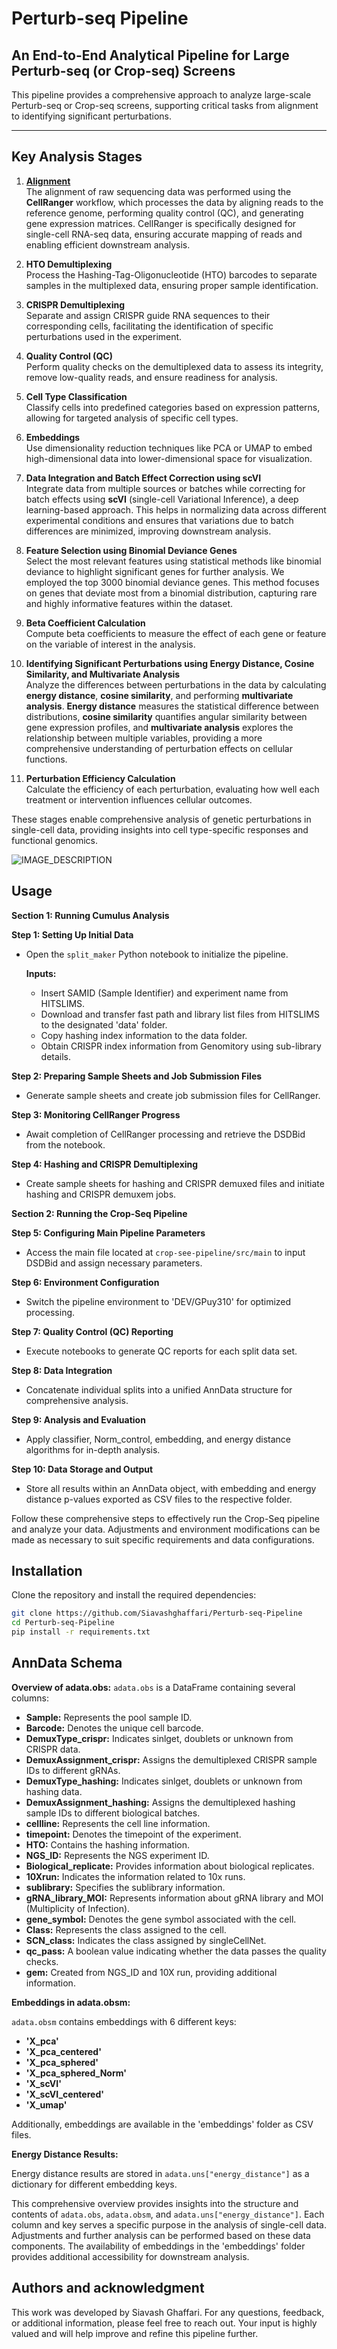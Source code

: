 # Perturb-seq Pipeline

## An End-to-End Analytical Pipeline for Large Perturb-seq (or Crop-seq) Screens

This pipeline provides a comprehensive approach to analyze large-scale Perturb-seq or Crop-seq screens, supporting critical tasks from alignment to identifying significant perturbations.

---

## Key Analysis Stages

1. **[Alignment](https://github.com/Siavashghaffari/Perturb-seq-Pipeline/tree/main/Cumulus/Split_1/cellranger)**  
   The alignment of raw sequencing data was performed using the **CellRanger** workflow, which processes the data by aligning reads to the reference genome, performing quality control (QC), and generating gene expression matrices. CellRanger is specifically designed for single-cell RNA-seq data, ensuring accurate mapping of reads and enabling efficient downstream analysis.


2. **HTO Demultiplexing**  
   Process the Hashing-Tag-Oligonucleotide (HTO) barcodes to separate samples in the multiplexed data, ensuring proper sample identification.

3. **CRISPR Demultiplexing**  
   Separate and assign CRISPR guide RNA sequences to their corresponding cells, facilitating the identification of specific perturbations used in the experiment.

4. **Quality Control (QC)**  
   Perform quality checks on the demultiplexed data to assess its integrity, remove low-quality reads, and ensure readiness for analysis.

5. **Cell Type Classification**  
   Classify cells into predefined categories based on expression patterns, allowing for targeted analysis of specific cell types.

6. **Embeddings**  
   Use dimensionality reduction techniques like PCA or UMAP to embed high-dimensional data into lower-dimensional space for visualization.

7. **Data Integration and Batch Effect Correction using scVI**  
   Integrate data from multiple sources or batches while correcting for batch effects using **scVI** (single-cell Variational Inference), a deep learning-based approach. This helps in normalizing data across different experimental conditions and ensures that variations due to batch differences are minimized, improving downstream analysis.

8. **Feature Selection using Binomial Deviance Genes**  
   Select the most relevant features using statistical methods like binomial deviance to highlight significant genes for further analysis. We employed the top 3000 binomial deviance genes. This method focuses on genes that deviate most from a binomial distribution, capturing rare and highly informative features within the dataset.

9. **Beta Coefficient Calculation**  
   Compute beta coefficients to measure the effect of each gene or feature on the variable of interest in the analysis.

10. **Identifying Significant Perturbations using Energy Distance, Cosine Similarity, and Multivariate Analysis**  
   Analyze the differences between perturbations in the data by calculating **energy distance**, **cosine similarity**, and performing **multivariate analysis**. **Energy distance** measures the statistical difference between distributions, **cosine similarity** quantifies angular similarity between gene expression profiles, and **multivariate analysis** explores the relationship between multiple variables, providing a more comprehensive understanding of perturbation effects on cellular functions.


11. **Perturbation Efficiency Calculation**  
   Calculate the efficiency of each perturbation, evaluating how well each treatment or intervention influences cellular outcomes.

These stages enable comprehensive analysis of genetic perturbations in single-cell data, providing insights into cell type-specific responses and functional genomics.

![IMAGE_DESCRIPTION](workflow.png)


## Usage

**Section 1: Running Cumulus Analysis**

**Step 1: Setting Up Initial Data**

- Open the `split_maker` Python notebook to initialize the pipeline.
 
  **Inputs:**
  - Insert SAMID (Sample Identifier) and experiment name from HITSLIMS.
  - Download and transfer fast path and library list files from HITSLIMS to the designated 'data' folder.
  - Copy hashing index information to the data folder.
  - Obtain CRISPR index information from Genomitory using sub-library details.


**Step 2: Preparing Sample Sheets and Job Submission Files**

- Generate sample sheets and create job submission files for CellRanger.

**Step 3: Monitoring CellRanger Progress**

- Await completion of CellRanger processing and retrieve the DSDBid from the notebook.

**Step 4: Hashing and CRISPR Demultiplexing**

- Create sample sheets for hashing and CRISPR demuxed files and initiate hashing and CRISPR demuxem jobs.

**Section 2: Running the Crop-Seq Pipeline**

**Step 5: Configuring Main Pipeline Parameters**

- Access the main file located at `crop-see-pipeline/src/main` to input DSDBid and assign necessary parameters.

**Step 6: Environment Configuration**

- Switch the pipeline environment to 'DEV/GPuy310' for optimized processing.

**Step 7: Quality Control (QC) Reporting**

- Execute notebooks to generate QC reports for each split data set.

**Step 8: Data Integration**

- Concatenate individual splits into a unified AnnData structure for comprehensive analysis.

**Step 9: Analysis and Evaluation**

- Apply classifier, Norm_control, embedding, and energy distance algorithms for in-depth analysis.

**Step 10: Data Storage and Output**

- Store all results within an AnnData object, with embedding and energy distance p-values exported as CSV files to the respective folder.

Follow these comprehensive steps to effectively run the Crop-Seq pipeline and analyze your data. Adjustments and environment modifications can be made as necessary to suit specific requirements and data configurations.


## Installation
Clone the repository and install the required dependencies:
```bash
git clone https://github.com/Siavashghaffari/Perturb-seq-Pipeline
cd Perturb-seq-Pipeline
pip install -r requirements.txt
```


## AnnData Schema

**Overview of adata.obs:**
`adata.obs` is a DataFrame containing several columns:
- **Sample:** Represents the pool sample ID.<br>
- **Barcode:** Denotes the unique cell barcode.
- **DemuxType_crispr:** Indicates sinlget, doublets or unknown from CRISPR data.
- **DemuxAssignment_crispr:** Assigns the demultiplexed CRISPR sample IDs to different gRNAs.
- **DemuxType_hashing:**  Indicates sinlget, doublets or unknown from hashing data.
- **DemuxAssignment_hashing:** Assigns the demultiplexed hashing sample IDs to different biological batches.
- **cellline:** Represents the cell line information.
- **timepoint:** Denotes the timepoint of the experiment.
- **HTO:** Contains the hashing information.
- **NGS_ID:** Represents the NGS experiment ID.
- **Biological_replicate:** Provides information about biological replicates.
- **10Xrun:** Indicates the information related to 10x runs.
- **sublibrary:** Specifies the sublibrary information.
- **gRNA_library_MOI:** Represents information about gRNA library and MOI (Multiplicity of Infection).
- **gene_symbol:** Denotes the gene symbol associated with the cell.
- **Class:** Represents the class assigned to the cell.
- **SCN_class:** Indicates the class assigned by singleCellNet.
- **qc_pass:** A boolean value indicating whether the data passes the quality checks.
- **gem:** Created from NGS_ID and 10X run, providing additional information.

**Embeddings in adata.obsm:**

`adata.obsm` contains embeddings with 6 different keys:

- **'X_pca'**
- **'X_pca_centered'**
- **'X_pca_sphered'**
- **'X_pca_sphered_Norm'**
- **'X_scVI'**
- **'X_scVI_centered'**
- **'X_umap'**

Additionally, embeddings are available in the 'embeddings' folder as CSV files.

**Energy Distance Results:**

Energy distance results are stored in `adata.uns["energy_distance"]` as a dictionary for different embedding keys.

This comprehensive overview provides insights into the structure and contents of `adata.obs`, `adata.obsm`, and `adata.uns["energy_distance"]`. Each column and key serves a specific purpose in the analysis of single-cell data. Adjustments and further analysis can be performed based on these data components. The availability of embeddings in the 'embeddings' folder provides additional accessibility for downstream analysis.


## Authors and acknowledgment
This work was developed by Siavash Ghaffari. For any questions, feedback, or additional information, please feel free to reach out. Your input is highly valued and will help improve and refine this pipeline further.


